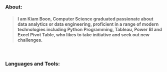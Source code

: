 

<!-- ABOUT Section Starts -->
<h3 align="left">About:</h3>



<!-- Add your details -->
> #### I am <b>Kiam Boon</b>, Computer Science graduated passionate about data analytics or data engineering, proficient in a range of modern technologies including Python Programming, Tableau, Power BI and Excel Pivot Table, who likes to take initiative and seek out new challenges.

<br>

<h3 align="left">Languages and Tools:</h3>
<p align="left">






